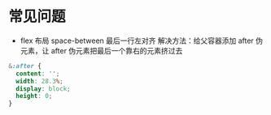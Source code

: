 # 常见问题

- flex 布局 space-between 最后一行左对齐
  解决方法：给父容器添加 after 伪元素，让 after 伪元素把最后一个靠右的元素挤过去

```css
&:after {
  content: '';
  width: 28.3%;
  display: block;
  height: 0;
}
```
